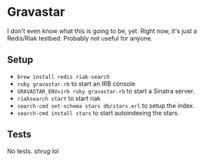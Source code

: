 # Gravastar

I don't even know what this is going to be, yet.  Right now, it's just a
Redis/Riak testbed.  Probably not useful for anyone.

## Setup

* `brew install redis riak-search`
* `ruby gravastar.rb` to start an IRB console
* `GRAVASTAR_ENV=irb ruby gravastar.rb` to start a Sinatra server.
* `riaksearch start` to start riak
* `search-cmd set-schema stars db/stars.erl` to setup the
  index.
* `search-cmd install stars` to start autoindexing the stars.

## Tests

No tests.  *shrug* lol
